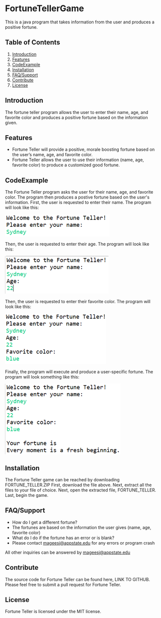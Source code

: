 # FortuneTellerGame
This is a java program that takes information from the user and produces a positive fortune.

## **Table of Contents**

1.	[Introduction](#Introduction)
2.	[Features](#Features)
3.	[CodeExample](#CodeExample)
4.	[Installation](#Installation)
5.	[FAQ/Support](#FAQ/Support)
6.	[Contribute](#Contribute)
7.	[License](#License)

## Introduction

The fortune teller program allows the user to enter their name, age, and favorite color and produces a positive fortune based on the information given.

## Features

*	Fortune Teller will provide a positive, morale boosting fortune based on the user’s name, age, and favorite color.
* Fortune Teller allows the user to use their information (name, age, favorite color) to produce a customized good fortune.

## CodeExample
The Fortune Teller program asks the user for their name, age, and favorite color. The program then produces a postive fortune based on the user's information. 
First, the user is requested to enter their name.
The program will look like this:

![alt text](name.png)

Then, the user is requested to enter their age.
The program will look like this:

![alt text](age.png)

Then, the user is requested to enter their favorite color.
The program will look like this:

![alt text](color.png)

Finally, the program will execute and produce a user-specific fortune.
The program will look something like this:

![alt text](fortune.png)



## Installation

The Fortune Teller game can be reached by downloading FORTUNE_TELLER.ZIP 
First, download the file above.
Next, extract all the files to your file of choice.
Next, open the extracted file, FORTUNE_TELLER.
Last, begin the game.


## FAQ/Support

*	How do I get a different fortune?
*	The fortunes are based on the information the user gives (name, age, favorite color)
*	What do I do if the fortune has an error or is blank?
*	Please contact mageesj@appstate.edu for any errors or program crash

All other inquiries can be answered by mageesj@appstate.edu

## Contribute

The source code for Fortune Teller can be found here, LINK TO GITHUB.
Please feel free to submit a pull request for Fortune Teller.

## License

Fortune Teller is licensed under the MIT license.


